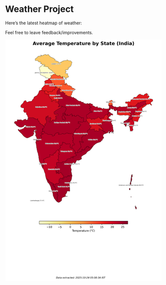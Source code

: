 # Weather Project

Here’s the latest heatmap of weather:

Feel free to leave feedback/improvements.

![India Heatmap](docs/assets/india_heatmap.png?v=FABA9C)
